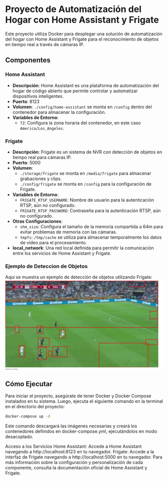# Proyecto de Automatización del Hogar con Home Assistant y Frigate

Este proyecto utiliza Docker para desplegar una solución de automatización del hogar con Home Assistant y Frigate para el reconocimiento de objetos en tiempo real a través de cámaras IP.

## Componentes

### Home Assistant
- **Descripción**: Home Assistant es una plataforma de automatización del hogar de código abierto que permite controlar y automatizar dispositivos inteligentes.
- **Puerto**: 8123
- **Volumen**: `./config/home-assistant` se monta en `/config` dentro del contenedor para almacenar la configuración.
- **Variables de Entorno**:
    - `TZ`: Configura la zona horaria del contenedor, en este caso `America/Los_Angeles`.

### Frigate
- **Descripción**: Frigate es un sistema de NVR con detección de objetos en tiempo real para cámaras IP.
- **Puerto**: 5000
- **Volumen**:
    - `./storage/frigate` se monta en `/media/frigate` para almacenar grabaciones y clips.
    - `./config/frigate` se monta en `/config` para la configuración de Frigate.
- **Variables de Entorno**:
    - `FRIGATE_RTSP_USERNAME`: Nombre de usuario para la autenticación RTSP, aún no configurado.
    - `FRIGATE_RTSP_PASSWORD`: Contraseña para la autenticación RTSP, aún no configurado.
- **Otras Configuraciones**:
    - `shm_size`: Configura el tamaño de la memoria compartida a 64m para evitar problemas de memoria con las cámaras.
    - `tmpfs`: `/tmp/cache` se utiliza para almacenar temporalmente los datos de video para el procesamiento.
- **local_network**: Una red local definida para permitir la comunicación entre los servicios de Home Assistant y Frigate.


### Ejemplo de Deteccion de Objetos
Aquí se muestra un ejemplo de detección de objetos utilizando Frigate:
<br/>
<img src="media/detection.png" alt="Ejemplo de Deteccion de Objetos" width="600"/>

## Cómo Ejecutar

Para iniciar el proyecto, asegúrate de tener Docker y Docker Compose instalados en tu sistema. Luego, ejecuta el siguiente comando en la terminal en el directorio del proyecto:

```bash
docker-compose up -d
```

Este comando descargará las imágenes necesarias y creará los contenedores definidos en docker-compose.yml, ejecutándolos en modo desacoplado.

Acceso a los Servicios
Home Assistant: Accede a Home Assistant navegando a http://localhost:8123 en tu navegador.
Frigate: Accede a la interfaz de Frigate navegando a http://localhost:5000 en tu navegador.
Para más información sobre la configuración y personalización de cada componente, consulta la documentación oficial de Home Assistant y Frigate.